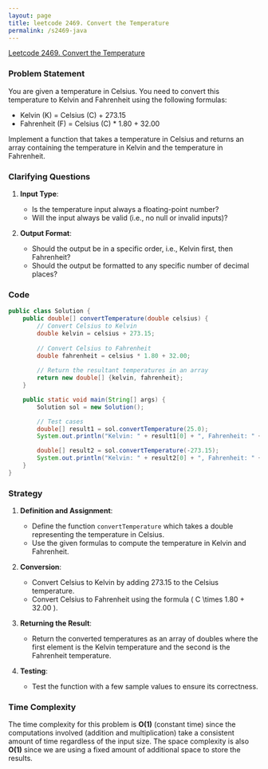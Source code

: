 ```yaml
---
layout: page
title: leetcode 2469. Convert the Temperature
permalink: /s2469-java
---
```

[Leetcode 2469. Convert the Temperature](https://algoadvance.github.io/algoadvance/l2469)
### Problem Statement

You are given a temperature in Celsius. You need to convert this temperature to Kelvin and Fahrenheit using the following formulas:

- Kelvin (K) = Celsius (C) + 273.15
- Fahrenheit (F) = Celsius (C) * 1.80 + 32.00

Implement a function that takes a temperature in Celsius and returns an array containing the temperature in Kelvin and the temperature in Fahrenheit.

### Clarifying Questions

1. **Input Type**:
   - Is the temperature input always a floating-point number?
   - Will the input always be valid (i.e., no null or invalid inputs)?

2. **Output Format**:
   - Should the output be in a specific order, i.e., Kelvin first, then Fahrenheit?
   - Should the output be formatted to any specific number of decimal places?

### Code

```java
public class Solution {
    public double[] convertTemperature(double celsius) {
        // Convert Celsius to Kelvin
        double kelvin = celsius + 273.15;
        
        // Convert Celsius to Fahrenheit
        double fahrenheit = celsius * 1.80 + 32.00;
        
        // Return the resultant temperatures in an array
        return new double[] {kelvin, fahrenheit};
    }

    public static void main(String[] args) {
        Solution sol = new Solution();

        // Test cases
        double[] result1 = sol.convertTemperature(25.0);
        System.out.println("Kelvin: " + result1[0] + ", Fahrenheit: " + result1[1]);  // Expected: Kelvin: 298.15, Fahrenheit: 77.00

        double[] result2 = sol.convertTemperature(-273.15);
        System.out.println("Kelvin: " + result2[0] + ", Fahrenheit: " + result2[1]);  // Expected: Kelvin: 0.00, Fahrenheit: -459.67
    }
}
```

### Strategy

1. **Definition and Assignment**:
   - Define the function `convertTemperature` which takes a double representing the temperature in Celsius.
   - Use the given formulas to compute the temperature in Kelvin and Fahrenheit.

2. **Conversion**:
   - Convert Celsius to Kelvin by adding 273.15 to the Celsius temperature.
   - Convert Celsius to Fahrenheit using the formula \( C \times 1.80 + 32.00 \).

3. **Returning the Result**:
   - Return the converted temperatures as an array of doubles where the first element is the Kelvin temperature and the second is the Fahrenheit temperature.

4. **Testing**:
   - Test the function with a few sample values to ensure its correctness.

### Time Complexity

The time complexity for this problem is **O(1)** (constant time) since the computations involved (addition and multiplication) take a consistent amount of time regardless of the input size. The space complexity is also **O(1)** since we are using a fixed amount of additional space to store the results.
